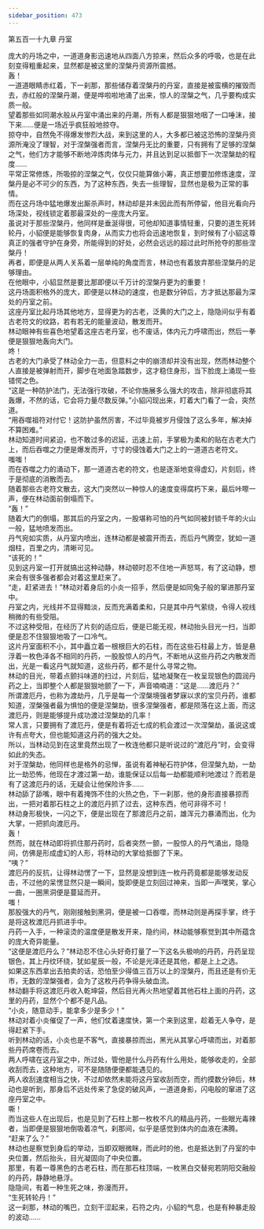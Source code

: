 ```yaml
---
sidebar_position: 473
---
```

 第五百一十九章 丹室


庞大的丹场之中，一道道身影迅速地从四面八方掠来，然后众多的呼吸，也是在此刻变得粗重起来，显然都是被这里的涅槃丹资源所震撼。  
轰！  
一道道眼睛赤红着，下一刹那，那些储存着涅槃丹的丹室，直接是被蛮横的摧毁而去，赤红般的涅槃丹潮，便是哗啦啦地涌了出来，惊人的涅槃之气，几乎要构成实质一般。  
望着那些如同潮水般从丹室中涌出来的丹潮，所有人都是狠狠地咽了一口唾沫，接下来……便是一场近乎疯狂般地掠夺。  
掠夺中，自然免不得爆发惨烈大战，来到这里的人，大多都已被这恐怖的涅槃丹资源所淹没了理智，对于涅槃强者而言，涅槃丹无比的重要，只有拥有了足够的涅槃之气，他们方才能够不断地淬炼肉体与元力，并且达到足以抵御下一次涅槃劫的程度……  
平常正常修炼，所吸掠的涅槃之气，仅仅只能算做小筹，真正想要加修炼速度，涅槃丹是必不可少的东西，为了这种东西，失去一些理智，显然也是极为正常的事情。  
而在这丹场中猛地爆发出厮杀声时，林动却是并未因此而有所停留，他目光看向丹场深处，视线锁定着那最深处的一座庞大丹室。  
虽说对于那些涅槃丹，他同样是垂涎得很，可他却知道事情轻重，只要的道生死转轮丹，小貂便是能够恢复肉身，从而实力也将会迅速地恢复，到时候有了小貂这尊真正的强者守护在身旁，所能得到的好处，必然会远远的超过此时所抢夺的那些涅槃丹！  
再者，即便是从两人关系着一层单纯的角度而言，林动也有着放弃那些涅槃丹的足够理由。  
在他眼中，小貂显然是要比那即便以千万计的涅槃丹更为的重要！  
这丹场面积格外的庞大，即便是以林动的速度，也是数分钟后，方才抵达那最为深处的丹室之前。  
这座丹室比起丹场其他地方，显得更为的古老，泛黄的大门之上，隐隐间似乎有着古老符文的纹路，若有若无的能量波动，散发而开。  
林动眼神有些喜色地望着这座古老丹室，也不废话，体内元力呼啸而出，然后一拳便是狠狠地轰向大门。  
咚！  
古老的大门承受了林动全力一击，但意料之中的崩溃却并没有出现，然而林动整个人直接是被弹射而开，脚步在地面急踏数步，这才稳住身形，当下脸庞上涌现一些错愕之色。  
“这是一种防护法门，无法强行攻破，不论你施展多么强大的攻击，除非彻底将其轰爆，不然的话，它会将力量尽数反弹。”小貂闪现出来，盯着大门看了一会，突然道。  
“用吞噬祖符对付它！这防护虽然厉害，不过毕竟被岁月侵蚀了这么多年，解决掉不算困难。”  
林动知道时间紧迫，也不敢过多的迟延，迅速上前，手掌极为柔和的贴在古老大门上，而后吞噬之力便是爆发而开，寸寸的侵蚀着大门之上的一道道古老符文。  
嗤嗤！  
而在吞噬之力的涌动下，那一道道古老的符文，也是逐渐地变得虚幻，片刻后，终于是彻底的消散而去。  
随着那些古老符文散去，这大门突然以一种惊人的速度变得腐朽下来，最后咔嚓一声，便在林动面前倒塌而下。  
“轰！”  
随着大门的倒塌，那其后的丹室之内，一股堪称可怕的丹气如同被封锁千年的火山一般，猛地喷发而出。  
丹气宛如实质，从丹室内喷出，连林动都是被震开而去，而后丹气腾空，犹如一道烟柱，百里之内，清晰可见。  
“该死的！”  
见到这丹室一打开就搞出这种动静，林动顿时忍不住地一声怒骂，有了这动静，想来会有很多强者都会对着这里赶来了。  
“走，赶紧进去！”林动对着身后的小炎一招手，然后便是如同兔子般的窜进那丹室中。  
丹室之内，光线并不显得黯淡，反而充满着柔和，只是其中丹气萦绕，令得人视线稍微的有些受阻。  
不过这种受阻，在经历了片刻的适应后，便是已能无视，林动抬头目光一扫，当即便是忍不住狠狠地吸了一口冷气。  
这片丹室面积不小，其中矗立着一根根巨大的石柱，而在这些石柱最上方，皆是悬浮着一枚色泽各不相同的丹药，一股股惊人的丹气，不断地从这些丹药之内散发而出，光是一看这丹气就知道，这些丹药，都不是什么寻常之物。  
林动的目光，带着点颤抖味道的扫过，片刻后，猛地凝聚在一枚呈现银色的圆润丹药之上，当即整个人都是狠狠地颤了一下，声音喃喃道：“这是……渡厄丹？”  
所谓渡厄丹，也称为渡劫丹，几乎是每一个涅槃境强者梦寐以求的宝贝丹药，谁都知道，涅槃强者最为惧怕的便是涅槃劫，很多涅槃强者，都是陨落在这上面，而这渡厄丹，则是能够提升成功渡过涅槃劫的几率！  
常人言，只要拥有了渡厄丹，便是有着将近七成的机会渡过一次涅槃劫，虽说这或许有点夸大，但也能知道这丹药的强大之处。  
所以，当林动见到在这里竟然出现了一枚连他都只是听说过的“渡厄丹”时，会变得如此的失态。  
对于涅槃劫，他同样也是格外的忌惮，虽说有着神秘石符护体，但涅槃九劫，一劫比一劫恐怖，他现在才渡过第一劫，谁能保证以后每一劫都能顺利地渡过？而若是有了这渡厄丹的话，无疑会让他保险许多……  
林动舔了舔嘴，眼中有着掩饰不住的火热之色，下一刹那，他的身形直接暴掠而出，一把对着那石柱之上的渡厄丹抓了过去，这种东西，他可非得不可！  
林动身形极快，一闪之下，便是出现在了那渡厄丹之前，雄浑元力暴涌而出，化为大掌，一把抓向渡厄丹。  
轰！  
然而，就在林动即将抓住那丹药时，后者突然一颤，一股惊人的丹气涌出，隐隐间，仿佛是形成虚幻的人形，将林动的大掌给抵御了下来。  
“咦？”  
渡厄丹的反抗，让得林动愣了一下，显然是没想到连一枚丹药竟都是能够发动反击，不过他的呆愣显然只是一瞬间，旋即便是立刻回过神来，当即一声嘿笑，掌心一曲，一圈黑洞便是蔓延而开。  
嗤！  
那股强大的丹气，刚刚接触到黑洞，便是被一口吞噬，而林动则是再探手掌，终于是将这枚渡厄丹抓进手中。  
丹药一入手，一种滚烫的温度便是散发开来，隐约间，林动能够察觉到其中所蕴含的庞大奇异能量。  
“这便是渡厄丹么？”林动忍不住心头好奇打量了一下这名头极响的丹药，丹药呈现银色，其上丹纹环绕，犹如星辰一般，不论是光泽还是其他，都是上上之选。  
如果这东西拿出去拍卖的话，恐怕至少得值三百万以上的涅槃丹，而且还是有价无市，无数的涅槃强者，会为了这枚丹药争得头破血流。  
林动翻手将这渡厄丹收入乾坤袋，然后目光再火热地望着其他石柱上面的丹药，这里的丹药，显然个个都不是凡品。  
“小炎，随意动手，能拿多少是多少！”  
林动对着小炎催促了一声，他们仗着速度快，第一个来到这里，趁着无人争夺，是得赶紧下手。  
听到林动的话，小炎也是不客气，直接暴掠而出，黑光从其掌心呼啸而出，对着那些丹药席卷而去。  
两人呼啸在这丹室之中，所过处，管他是什么丹药有什么用处，能够收走的，全部收刮而去，这种地方，可不是随随便便都能遇见的。  
两人收刮速度相当之快，不过却依然未能将这丹室收刮而空，而约摸数分钟后，林动也是听到，那身后不远处传来了急促的破风声，一道道身影，闪电般的窜进了这座丹室之中。  
嘶！  
而当这些人在出现后，也是见到了石柱上那一枚枚不凡的精品丹药，一些眼光毒辣者，当即便是狠狠地倒吸着凉气，刹那间，似乎是感觉到体内的血液在沸腾。  
“赶来了么？”  
林动也是察觉到身后的举动，当即双眼微眯，而此时的他，也是抵达到了丹室的中央位置，然后抬头，目光凝固向了中央位置。  
那里，有着一尊黑色的古老石柱，而在那石柱顶端，一枚黑白交替宛若阴阳交融般的丹药，静静地悬浮。  
隐隐间，有着一种生死之味，弥漫而开。  
“生死转轮丹！”  
这一刹那，林动的嘴巴，立刻干涩起来，石符之内，小貂的气息，也是有种暴走般的波动……  
  
  
